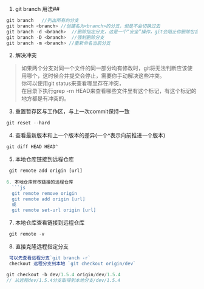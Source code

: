 1. git branch 用法##
```js
git branch   //列出所有的分支  
git branch <branch> //创建名为<branch>的分支，但是不会切换过去  
git branch -d <branch>  //删除指定分支，这是一个“安全”操作，git会阻止你删除包含未合并更改的分支。  
git branch -D <branch>  //强制删除分支  
git branch -m <branch> //重新命名当前分支  
```
2. 解决冲突  
> 如果两个分支对同一个文件的同一部分均有修改时，git将无法判断应该使用哪个，这时候合并提交会停止，需要你手动解决这些冲突。  
 你可以使用git status来查看哪里存在冲突，  
 在目录下执行grep -rn HEAD来查看哪些文件里有这个标记，有这个标记的地方都是有冲突的。  
 
3. 重置暂存区与工作区，与上一次commit保持一致  
```js
git reset --hard  
```
4. 查看最新版本和上一个版本的差异(一个^表示向前推进一个版本)
```js
git diff HEAD HEAD^    
 ```
5. 本地仓库链接到远程仓库
```js
 git remote add origin [url]
 
6. 本地仓库修改链接的远程仓库
  ```js
  git remote remove origin  
  git remote add origin [url]  
  或  
  git remote set-url origin [url]  
   ```  
   
7. 本地仓库查看链接到远程仓库  
```js
 git remote -v
 ```
8. 直接克隆远程指定分支
```js
 可以先查看远程分支`git branch -r`
 checkout 远程分支到本地 `git checkout origin/dev`
 ```
 ```js
 git checkout -b dev/1.5.4 origin/dev/1.5.4
 // 从远程dev/1.5.4分支取得到本地分支/dev/1.5.4
 ```
 
